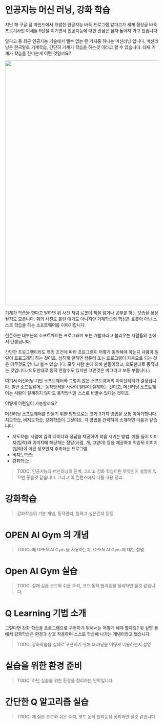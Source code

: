 # 인공지능 머신 러닝, 강화 학습

지난 해 구글 딥 마인드에서 개발한 인공지능 바둑 프로그램 알파고가 세계 정상급 바둑 프로기사인 이세돌 9단을 이기면서 인공지능에 대한 관심은 점차 높아져 가고 있습니다.

알파고 등 최근 인공지능 기술에서 뺄수 없는 큰 가지중 하나는 머신러닝 입니다. 머신러닝은 한국말로 기계학습, 간단히 기계가 학습을 하는것 이라고 할 수 있습니다. 대체 기계가 학습을 한다는게 어떤 것일까요?

<img src="http://postfiles8.naver.net/MjAxNzAyMTdfMTE1/MDAxNDg3MzEzNDczODcw.AJBfGCBNXh7f1gR3Q8cio-UNkhGwfpcIhD3xAocclR0g.L-lhAgLtKKIA9WhQlboN2-et_aJLg46KJprr4TYwHnwg.JPEG.akj61300/ml-sample01.jpg?type=w2" width="800px" />

기계가 학습을 한다고 말하면 위 사진 처럼 로봇이 책을 읽거나 공부를 하는 모습을 상상 될지도 모릅니다. 위의 사진도 틀린 얘기도 아니지만 기계학습의 핵심은 로봇이 아닌 스스로 학습을 하는 소프트웨어를 이야기합니다.

현존하는 대부분의 소프트웨어는 프로그래머 또는 개발자라고 불리우는 사람들의 손에서 탄생됩니다. 

간단한 프로그램이라도 특정 조건에 따라 프로그램이 어떻게 동작해야 하는지 사람이 일일이 프로그래밍 하는 것이죠. 심하게 말하면 컴퓨터 또는 프로그램이 자동으로 되는 것은 아무것도 없다고 볼수 있습니다. 모두 사람 손에 의해 만들어졌고, 의도한대로 동작되는 것입니다.(의도한대로 동작 안될수도 있지만 그런것은 버그라고 보통 부릅니다.) 

여기서 머신러닝 기반 소프트웨어와 그렇지 않은 소프트웨어의 아이덴티티가 결정됩니다. 일반 소프트웨어는 동작방식을 사람이 일일이 설계하는 것이고, 머신러닝 소프트웨어는 사람이 설계하지 않아도 동작방식을 스스로 바꿀수 있다는 것이죠.

어떻게 이런일이 가능할까요?

머신러닝 소프트웨어를 만들기 위한 방법으로는 크게 3가지 방법을 보통 이야기합니다. 지도학습, 비지도학습, 강화학습이 그것이죠. 각 방법을 간략하게 소개하면 다음과 같습니다.

* 지도학습: 사람에 입력 데이터와 정답을 제공하여 학습 시키는 방법. 예를 들어 이미지(입력)와 이미지에 해당하는 정답(사람, 개, 고양이) 등을 제공하고 학습뒤 이미지(입력)이 어떤 정보인지 추측하는 프로그램 
* 비지도학습:
* 강화학습:
  

> TODO: 인공지능과 머신러닝의 관계, 그리고 강화 학습이란 무엇인지 설명이 있으면 좋을것 같습니다. 그리고 이 컨텐츠에서 다룰 내용 정리.

# 강화학습

> 강화학습의 기본 개념, 동작원리, 뭘하고 싶은건지 등등

# OPEN AI Gym 의 개념

> TODO: 왜 OPEN AI Gym 을 사용하는지, OPEN AI Gym 에 대한 설명

# Open AI Gym 실습

> TODO: 실제 실습 코드와 쉬운 주석, 코드 동작 원리등을 정리하면 될것 같습니다.

# Q Learning 기법 소개 

그렇다면 강화 학습을 프로그램으로 구현하기 위해서는 어떻게 해야 할까요? 윗 설명 들에서 강화학습은 환경과 상호 작용하며 스스로 학습해 나가는 개념이라고 했습니다. 

> TODO: 강화학습을 실제로 구현하기 위해 Q 러닝을 어떻게 이용하는지 설명 


# 실습을 위한 환경 준비 

> TODO: 하단 실습을 위한 환경을 정리하는 단락입니다.
 

# 간단한 Q 알고리즘 실습  

> TODO: 제 실습 코드와 쉬운 주석, 코드 동작 원리등을 정리하면 될것 같습니다
